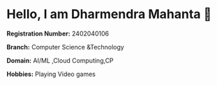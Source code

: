# Hello, I am **Dharmendra Mahanta** 👋

**Registration Number:** 2402040106 

**Branch:** Computer Science &Technology

**Domain:**  AI/ML ,Cloud Computing,CP

**Hobbies:** Playing Video games
